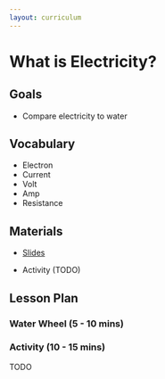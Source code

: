 ```yaml
---
layout: curriculum
---
```


# What is Electricity?

## Goals

* Compare electricity to water 

## Vocabulary
* Electron
* Current
* Volt
* Amp
* Resistance

## Materials
* [Slides](https://docs.google.com/presentation/d/1QPhYx1KjECfzyS55Q33z5Mynyg8O0G3Lx7d0576yZb4/edit#slide=id.g260e4dd9eb3_0_58)

* Activity (TODO)

## Lesson Plan

### Water Wheel (5 - 10 mins)


### Activity (10 - 15 mins)

TODO
